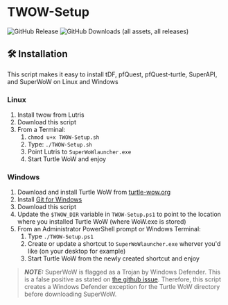 # TWOW-Setup
![GitHub Release](https://img.shields.io/github/v/release/TheLinuxITGuy/TWOW-Setup?style=for-the-badge&labelColor=%231A365D&color=%23E9FC12)
![GitHub Downloads (all assets, all releases)](https://img.shields.io/github/downloads/TheLinuxITGuy/TWOW-Setup/total?style=for-the-badge&labelColor=%231A365D&color=%23E9FC12)


## 🛠️ Installation
This script makes it easy to install tDF, pfQuest, pfQuest-turtle, SuperAPI, and SuperWoW on Linux and Windows

### Linux
1. Install twow from Lutris
2. Download this script
3. From a Terminal: 
    1. `chmod u+x TWOW-Setup.sh`
    2. Type: `./TWOW-Setup.sh`
    3. Point Lutris to `SuperWoWlauncher.exe`
    4. Start Turtle WoW and enjoy

### Windows
1. Download and install Turtle WoW from [turtle-wow.org](https://turtle-wow.org/)
2. Install [Git for Windows](https://git-scm.com/downloads/win)
3. Download this script
4. Update the `$TWOW_DIR` variable in `TWOW-Setup.ps1` to point to the location where you installed Turtle WoW (where WoW.exe is stored)
5. From an Administrator PowerShell prompt or Windows Terminal:
    1. Type `./TWOW-Setup.ps1`
    2. Create or update a shortcut to `SuperWoWlauncher.exe` wherver you'd like (on your desktop for example)
    2. Start Turtle WoW from the newly created shortcut and enjoy

> **_NOTE:_** SuperWoW is flagged as a Trojan by Windows Defender. This is a false positive as stated on [the github issue](https://github.com/balakethelock/SuperWoW/issues/20#issuecomment-2186479946). Therefore, this script creates a Windows Defender exception for the Turtle WoW directory before downloading SuperWoW.